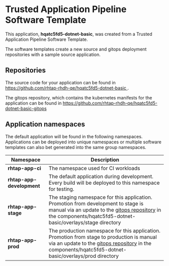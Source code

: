 # Trusted Application Pipeline Software Template

This application, **hqatc5fd5-dotnet-basic**, was created from a Trusted Application Pipeline Software Template.

The software templates create a new source and gitops deployment repositories with a sample source application. 

## Repositories

The source code for your application can be found in [https://github.com/rhtap-rhdh-qe/hqatc5fd5-dotnet-basic ](https://github.com/rhtap-rhdh-qe/hqatc5fd5-dotnet-basic ).
 
The gitops repository, which contains the kubernetes manifests for the application can be found in 
[https://github.com/rhtap-rhdh-qe/hqatc5fd5-dotnet-basic-gitops ](https://github.com/rhtap-rhdh-qe/hqatc5fd5-dotnet-basic-gitops ) 

## Application namespaces 

The default application will be found in the following namespaces. Applications can be deployed into unique namespaces or multiple software templates can also bet generated into the same group namespaces.  

|  Namespace   |  Description   |  
| -------- | -------- |
| **rhtap-app-ci** | The namespace used for CI workloads |
| **rhtap-app-development** | The default application during development. Every build will be deployed to this namespace for testing. |
| **rhtap-app-stage** | The staging namespace for this application. Promotion from development to stage is manual via an update to the [gitops repository](https://github.com/rhtap-rhdh-qe/hqatc5fd5-dotnet-basic-gitops ) in the components/hqatc5fd5-dotnet-basic/overlays/stage directory |
| **rhtap-app-prod** | The production namespace for this application. Promotion from stage to production is manual via an update to the [gitops repository](https://github.com/rhtap-rhdh-qe/hqatc5fd5-dotnet-basic-gitops ) in the components/hqatc5fd5-dotnet-basic/overlays/prod directory |